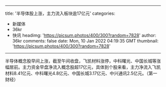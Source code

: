 
---
title: '半导体股上涨，主力流入板块逾17亿元'
categories: 
 - 新媒体
 - 36kr
 - 快讯
headimg: 'https://picsum.photos/400/300?random=7828'
author: 36kr
comments: false
date: Mon, 10 Jan 2022 04:19:35 GMT
thumbnail: 'https://picsum.photos/400/300?random=7828'
---

<div>   
半导体概念股早间上涨，截至午间收盘，飞凯材料涨停，中科曙光、中国长城等涨幅居前。主力资金早盘净流入概念股超17亿元，具体到个股来看，主力净流入飞凯材料8.41亿元、中科曙光4.8亿元、中国长城3.17亿元、中兴通讯2.5亿元。（第一财经）  
</div>
            